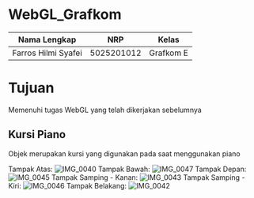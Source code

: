 # WebGL_Grafkom

Nama Lengkap                 | NRP           | Kelas
---------------------------- | ------------- | -----------
Farros Hilmi Syafei          | 5025201012    | Grafkom E

# Tujuan

Memenuhi tugas WebGL yang telah dikerjakan sebelumnya

## Kursi Piano
   Objek merupakan kursi yang digunakan pada saat menggunakan piano
   
 Tampak Atas:
 ![IMG_0040](https://user-images.githubusercontent.com/86004023/210057357-4cb3576c-dae3-467d-8380-4836cea39f25.JPG)
 Tampak Bawah:
![IMG_0047](https://user-images.githubusercontent.com/86004023/210057231-7d290abd-2106-4447-873e-5c83aef8157b.JPG)
 Tampak Depan:
![IMG_0045](https://user-images.githubusercontent.com/86004023/210057260-59681502-9385-41b1-9aae-e7753c7ecb10.JPG)
 Tampak Samping - Kanan:
 ![IMG_0043](https://user-images.githubusercontent.com/86004023/210057306-bccc9b25-cb71-4480-b22c-12f8e67d6239.JPG)
 Tampak Samping - Kiri:
 ![IMG_0046](https://user-images.githubusercontent.com/86004023/210057322-277ea851-eef2-4633-907d-709c0172670b.JPG)
 Tampak Belakang:
![IMG_0042](https://user-images.githubusercontent.com/86004023/210057335-1e228ef3-b209-48aa-96dd-6090e432ff9d.JPG)

